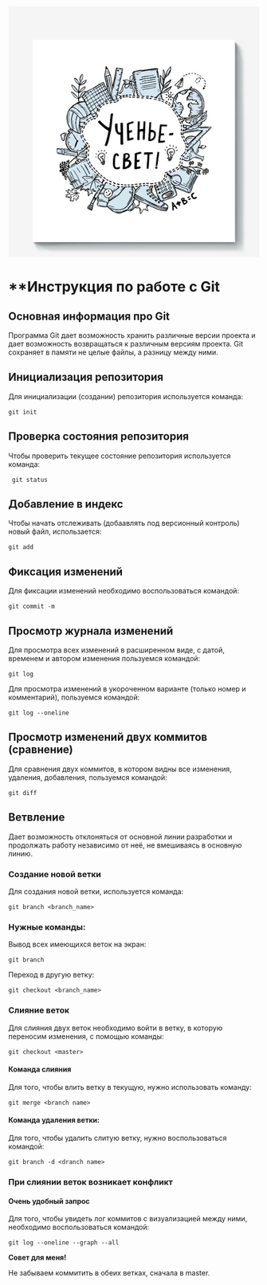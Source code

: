 ![Картинка](uchenie.jpg)

# **Инструкция по работе с Git


## Основная информация про Git
Программа Git дает возможность хранить различные версии проекта и дает возможность возвращаться к различным версиям проекта. Git сохраняет в памяти не целые файлы, а разницу между ними.

## Инициализация репозитория

Для инициализации (создании) репозитория используется команда:

    git init

## Проверка состояния репозитория

Чтобы проверить текущее состояние репозитория используется команда:

     git status


## Добавление в индекс
Чтобы начать отслеживать (добаавлять под версионный контроль) новый файл, использается:

    git add

## Фиксация изменений
Для фиксации изменений необходимо воспользоваться командой:

    git commit -m
    

## Просмотр журнала изменений
Для просмотра всех изменений в расширенном виде, с датой, временем и автором изменения пользуемся командой:

    git log
Для просмотра изменений в укороченном варианте (только номер и комментарий), пользуемся командой:

    git log --oneline


## Просмотр изменений двух коммитов (сравнение)

Для сравнения двух коммитов, в котором видны все изменения, удаления, добавления, пользуемся командой:

    git diff

 ## Ветвление

Дает возможность отклоняться от основной линии разработки и продолжать работу независимо от неё, не вмешиваясь в основную линию.

### Создание новой ветки

Для создания новой ветки, используется команда:

    git branch <branch_name>

### Нужные команды:

Вывод всех имеющихся веток на экран:

    git branch

Переход в другую ветку:

    git checkout <branch_name>

### Cлияние веток

Для слияния двух веток необходимо войти в ветку, в которую переносим изменения, с помощью команды:

    git checkout <master>

#### Команда слияния 

Для того, чтобы влить ветку в текущую, нужно использовать команду:

    git merge <branch name>

#### Команда удаления ветки:

Для того, чтобы удалить слитую ветку, нужно воспользоваться командой:

    git branch -d <dranch name>   

### При слиянии веток возникает конфликт

#### Очень удобный запрос

Для того, чтобы увидеть лог коммитов с визуализацией между ними, необходимо воспользоваться командой:

    git log --oneline --graph --all

**Совет для меня!**

Не забываем коммитить в обеих ветках, сначала в master.